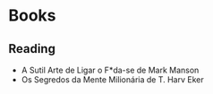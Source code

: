 # Books

## Reading

- A Sutil Arte de Ligar o F*da-se de Mark Manson
- Os Segredos da Mente Milionária de T. Harv Eker
